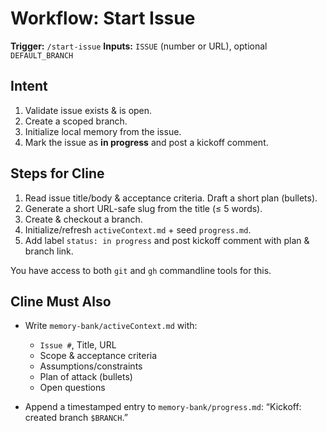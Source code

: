 # Workflow: Start Issue

**Trigger:** `/start-issue`
**Inputs:** `ISSUE` (number or URL), optional `DEFAULT_BRANCH`

## Intent

1. Validate issue exists & is open.
2. Create a scoped branch.
3. Initialize local memory from the issue.
4. Mark the issue as **in progress** and post a kickoff comment.

## Steps for Cline

1. Read issue title/body & acceptance criteria. Draft a short plan (bullets).
2. Generate a short URL-safe slug from the title (≤ 5 words).
3. Create & checkout a branch.
4. Initialize/refresh `activeContext.md` + seed `progress.md`.
5. Add label `status: in progress` and post kickoff comment with plan & branch link.

You have access to both `git` and `gh` commandline tools for this.

## Cline Must Also

* Write `memory-bank/activeContext.md` with:

  * `Issue #`, Title, URL
  * Scope & acceptance criteria
  * Assumptions/constraints
  * Plan of attack (bullets)
  * Open questions
* Append a timestamped entry to `memory-bank/progress.md`: “Kickoff: created branch `$BRANCH`.”

